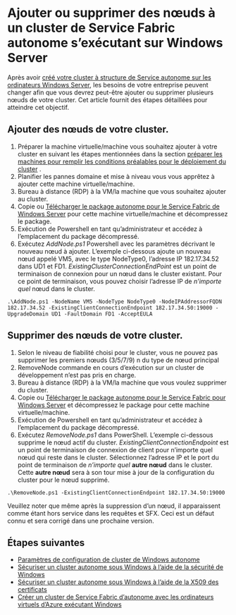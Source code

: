 <properties
   pageTitle="Ajouter ou supprimer des nœuds à un cluster de Service Fabric autonome | Microsoft Azure"
   description="Apprenez à ajouter ou supprimer des nœuds à un cluster d’Azure Fabric de Service sur un ordinateur physique ou virtuel exécutant Windows Server, qui peut être local ou dans un nuage."
   services="service-fabric"
   documentationCenter=".net"
   authors="dsk-2015"
   manager="timlt"
   editor=""/>

<tags
   ms.service="service-fabric"
   ms.devlang="dotnet"
   ms.topic="article"
   ms.tgt_pltfrm="NA"
   ms.workload="NA"
   ms.date="09/20/2016"
   ms.author="dkshir;chackdan"/>


# <a name="add-or-remove-nodes-to-a-standalone-service-fabric-cluster-running-on-windows-server"></a>Ajouter ou supprimer des nœuds à un cluster de Service Fabric autonome s’exécutant sur Windows Server

Après avoir [créé votre cluster à structure de Service autonome sur les ordinateurs Windows Server](service-fabric-cluster-creation-for-windows-server.md), les besoins de votre entreprise peuvent changer afin que vous devrez peut-être ajouter ou supprimer plusieurs nœuds de votre cluster. Cet article fournit des étapes détaillées pour atteindre cet objectif.


## <a name="add-nodes-to-your-cluster"></a>Ajouter des nœuds de votre cluster.

1. Préparer la machine virtuelle/machine vous souhaitez ajouter à votre cluster en suivant les étapes mentionnées dans la section [préparer les machines pour remplir les conditions préalables pour le déploiement du cluster](service-fabric-cluster-creation-for-windows-server.md#preparemachines) .
2. Planifier les pannes domaine et mise à niveau vous vous apprêtez à ajouter cette machine virtuelle/machine.
3. Bureau à distance (RDP) à la VM/la machine que vous souhaitez ajouter au cluster.
4. Copie ou [Télécharger le package autonome pour le Service Fabric de Windows Server](http://go.microsoft.com/fwlink/?LinkId=730690) pour cette machine virtuelle/machine et décompressez le package.
5. Exécution de Powershell en tant qu’administrateur et accédez à l’emplacement du package décompressé.
6. Exécutez *AddNode.ps1* Powershell avec les paramètres décrivant le nouveau nœud à ajouter. L’exemple ci-dessous ajoute un nouveau nœud appelé VM5, avec le type NodeType0, l’adresse IP 182.17.34.52 dans UD1 et FD1. *ExistingClusterConnectionEndPoint* est un point de terminaison de connexion pour un nœud dans le cluster existant. Pour ce point de terminaison, vous pouvez choisir l’adresse IP de *n’importe quel* nœud dans le cluster.

```
.\AddNode.ps1 -NodeName VM5 -NodeType NodeType0 -NodeIPAddressorFQDN 182.17.34.52 -ExistingClientConnectionEndpoint 182.17.34.50:19000 -UpgradeDomain UD1 -FaultDomain FD1 -AcceptEULA

```

## <a name="remove-nodes-from-your-cluster"></a>Supprimer des nœuds de votre cluster.

1. Selon le niveau de fiabilité choisi pour le cluster, vous ne pouvez pas supprimer les premiers nœuds (3/5/7/9) n du type de nœud principal
2. RemoveNode commande en cours d’exécution sur un cluster de développement n’est pas pris en charge.
2. Bureau à distance (RDP) à la VM/la machine que vous voulez supprimer du cluster.
2. Copie ou [Télécharger le package autonome pour le Service Fabric pour Windows Server](http://go.microsoft.com/fwlink/?LinkId=730690) et décompressez le package pour cette machine virtuelle/machine.
3. Exécution de Powershell en tant qu’administrateur et accédez à l’emplacement du package décompressé.
4. Exécutez *RemoveNode.ps1* dans PowerShell. L’exemple ci-dessous supprime le nœud actif du cluster. *ExistingClientConnectionEndpoint* est un point de terminaison de connexion de client pour n’importe quel nœud qui reste dans le cluster. Sélectionnez l’adresse IP et le port du point de terminaison de *n’importe quel* **autre nœud** dans le cluster. Cette **autre nœud** sera à son tour mise à jour de la configuration du cluster pour le nœud supprimé. 

```
.\RemoveNode.ps1 -ExistingClientConnectionEndpoint 182.17.34.50:19000
```

Veuillez noter que même après la suppression d’un nœud, il apparaissent comme étant hors service dans les requêtes et SFX. Ceci est un défaut connu et sera corrigé dans une prochaine version. 


## <a name="next-steps"></a>Étapes suivantes
- [Paramètres de configuration de cluster de Windows autonome](service-fabric-cluster-manifest.md)
- [Sécuriser un cluster autonome sous Windows à l’aide de la sécurité de Windows](service-fabric-windows-cluster-windows-security.md)
- [Sécuriser un cluster autonome sous Windows à l’aide de la X509 des certificats](service-fabric-windows-cluster-x509-security.md)
- [Créer un cluster de Service Fabric d’autonome avec les ordinateurs virtuels d’Azure exécutant Windows](service-fabric-cluster-creation-with-windows-azure-vms.md)

